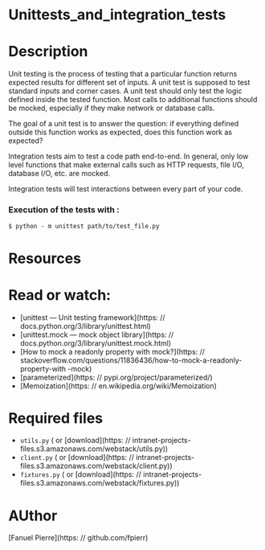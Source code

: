 # Unittests_and_integration_tests

# Description
Unit testing is the process of testing that a particular function returns expected results for different set of inputs. A unit test is supposed to test standard inputs and corner cases. A unit test should only test the logic defined inside the tested function. Most calls to additional functions should be mocked, especially if they make network or database calls.

The goal of a unit test is to answer the question: if everything defined outside this function works as expected, does this function work as expected?

Integration tests aim to test a code path end-to-end. In general, only low level functions that make external calls such as HTTP requests, file I/O, database I/O, etc. are mocked.

Integration tests will test interactions between every part of your code.

### Execution of the tests with :
```
$ python - m unittest path/to/test_file.py
```

# Resources
# Read or watch:

- [unittest — Unit testing framework](https: // docs.python.org/3/library/unittest.html)
- [unittest.mock — mock object library](https: // docs.python.org/3/library/unittest.mock.html)
- [How to mock a readonly property with mock?](https: // stackoverflow.com/questions/11836436/how-to-mock-a-readonly-property-with -mock)
- [parameterized](https: // pypi.org/project/parameterized/)
- [Memoization](https: // en.wikipedia.org/wiki/Memoization)


# Required files

- `utils.py` ( or [download](https: // intranet-projects-files.s3.amazonaws.com/webstack/utils.py))
- `client.py` ( or [download](https: // intranet-projects-files.s3.amazonaws.com/webstack/client.py))
- `fixtures.py` ( or [download](https: // intranet-projects-files.s3.amazonaws.com/webstack/fixtures.py))


# AUthor
[Fanuel Pierre](https: // github.com/fpierr)
